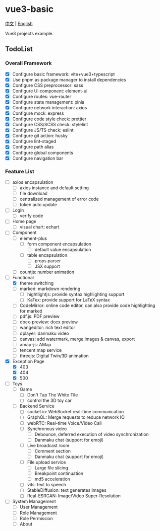 # vue3-basic

[中文](./README.md) | [English](./README_EN.md)

Vue3 projects example.

## TodoList

### Overall Framework

- [x] Configure basic framework: vite+vue3+typescript
- [x] Use pnpm as package manager to install dependencies
- [x] Configure CSS preprocessor: sass
- [x] Configure UI component: element-ui
- [x] Configure routes: vue-router
- [x] Configure state management: pinia
- [x] Configure network interaction: axios
- [x] Configure mock: express
- [x] Configure code style check: prettier
- [x] Configure CSS/SCSS check: stylelint
- [x] Configure JS/TS check: eslint
- [x] Configure git action: husky
- [x] Configure lint-staged
- [x] Configure path alias
- [x] Configure global components
- [x] Configure navigation bar

### Feature List

- [ ] axios encapsulation
  - [ ] axios instance and default setting
  - [ ] file download
  - [ ] centralized management of error code
  - [ ] token auto update
- [ ] Login
  - [ ] verify code
- [ ] Home page
  - [ ] visual chart: echart
- [ ] Component
  - [ ] element-plus
    - [ ] form component encapsulation
      - [ ] default value encapsulation
    - [ ] table encapsulation
      - [ ] props parser
      - [ ] JSX support
  - [ ] countjs: number animation
- [ ] Functional
  - [x] theme switching
  - [ ] marked: markdown rendering
    - [ ] hightlightjs: provide syntax highlighting support
    - [ ] KaTex: provide support for LaTeX syntax
  - [ ] CodeMirror: online code editor, can also provide code highlighting for marked
  - [ ] pdf.js: PDF preview
  - [ ] docx-preview: docx preview
  - [ ] wangeditor: rich text editor
  - [ ] dplayer: danmaku video
  - [ ] canvas: add watermark, merge images & canvas, export
  - [ ] amap-js: AMap
  - [ ] tencent map service
  - [ ] threejs: Digital Twin/3D animation
- [x] Exception Page
  - [x] 403
  - [x] 404
  - [x] 500
- [ ] Toys
  - [ ] Game
    - [ ] Don't Tap The White Tile
    - [ ] control the 3D toy car
  - [ ] Backend Service
    - [ ] socket.io: WebSocket real-time communication
    - [ ] GraphQL: Merge requests to reduce network IO
    - [ ] webRTC: Real-time Voice/Video Call
    - [ ] Synchronous video
      - [ ] Debounce, deferred execution of video synchronization
      - [ ] Danmaku chat (support for emoji)
    - [ ] Live broadcast room
      - [ ] Comment section
      - [ ] Danmaku chat (support for emoji)
    - [ ] File upload service
      - [ ] Large file slicing
      - [ ] Breakpoint continuation
      - [ ] md5 acceleration
    - [ ] vits: text to speech
    - [ ] StableDiffusion: text generates images
    - [ ] Real-ESRGAN: Image/Video Super-Resolution
- [ ] System Management
  - [ ] User Management
  - [ ] Role Management
  - [ ] Role Permission
  - [ ] About
